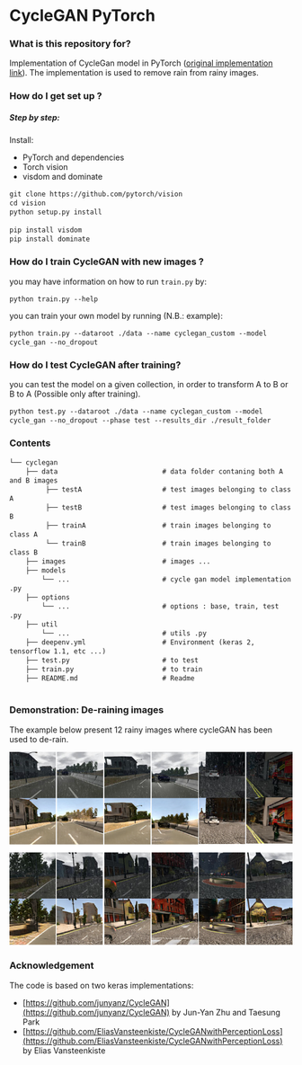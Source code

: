 # CycleGAN PyTorch #

### What is this repository for? 
Implementation of CycleGan model in PyTorch ([original implementation link](https://github.com/junyanz/CycleGAN)). The implementation is used to remove rain from rainy images.

### How do I get set up ?
##### Step by step:
Install:
* PyTorch and dependencies 
* Torch vision
* visdom and dominate
```
git clone https://github.com/pytorch/vision
cd vision
python setup.py install

pip install visdom
pip install dominate
```
### How do I train CycleGAN with new images ?
you may have information on how to run ```train.py``` by:
```
python train.py --help
```
you can train your own model by running (N.B.: example):
```
python train.py --dataroot ./data --name cyclegan_custom --model cycle_gan --no_dropout
```
### How do I test CycleGAN after training?
you can test the model on a given collection, in order to transform A to B or B to A (Possible only after training).
```
python test.py --dataroot ./data --name cyclegan_custom --model cycle_gan --no_dropout --phase test --results_dir ./result_folder
```
### Contents
```
└── cyclegan
    ├── data                          # data folder contaning both A and B images
         ├── testA                    # test images belonging to class A
         ├── testB                    # test images belonging to class B
         ├── trainA                   # train images belonging to class A
         └── trainB                   # train images belonging to class B
    ├── images                        # images ... 
    ├── models
        └── ...                       # cycle gan model implementation .py
    ├── options                      
        └── ...                       # options : base, train, test .py
    ├── util    
        └── ...                       # utils .py               
    ├── deepenv.yml                   # Environment (keras 2, tensorflow 1.1, etc ...)
    ├── test.py                       # to test
    ├── train.py                      # to train
    ├── README.md                     # Readme


```
### Demonstration: De-raining images 
The example below present 12 rainy images where cycleGAN has been used to de-rain.

![](https://github.com/HagopB/cyclegan_pytorch/blob/master/images/demo.png)

### Acknowledgement
The code is based on two keras implementations:
* [https://github.com/junyanz/CycleGAN](https://github.com/junyanz/CycleGAN) by Jun-Yan Zhu and Taesung Park
* [https://github.com/EliasVansteenkiste/CycleGANwithPerceptionLoss](https://github.com/EliasVansteenkiste/CycleGANwithPerceptionLoss) by Elias Vansteenkiste



